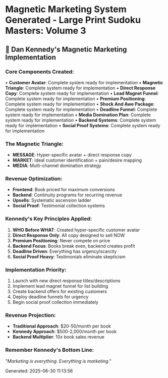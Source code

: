 # Magnetic Marketing System Generated - Large Print Sudoku Masters: Volume 3

## 🧲 Dan Kennedy's Magnetic Marketing Implementation

### Core Components Created:
• **Customer Avatar**: Complete system ready for implementation
• **Magnetic Triangle**: Complete system ready for implementation
• **Direct Response Copy**: Complete system ready for implementation
• **Lead Magnet Funnel**: Complete system ready for implementation
• **Premium Positioning**: Complete system ready for implementation
• **Shock And Awe Package**: Complete system ready for implementation
• **Deadline Funnel**: Complete system ready for implementation
• **Media Domination Plan**: Complete system ready for implementation
• **Backend Systems**: Complete system ready for implementation
• **Social Proof Systems**: Complete system ready for implementation

### The Magnetic Triangle:
- **MESSAGE**: Hyper-specific avatar + direct response copy
- **MARKET**: Ideal customer identification + pain/desire mapping
- **MEDIA**: Multi-channel domination strategy

### Revenue Optimization:
- **Frontend**: Book priced for maximum conversions
- **Backend**: Continuity programs for recurring revenue
- **Upsells**: Systematic ascension ladder
- **Social Proof**: Testimonial collection systems

### Kennedy's Key Principles Applied:
1. **WHO Before WHAT**: Created hyper-specific customer avatar
2. **Direct Response Only**: All copy designed to sell NOW
3. **Premium Positioning**: Never compete on price
4. **Backend Focus**: Books break even, backend creates profit
5. **Deadline Driven**: Everything has urgency/scarcity
6. **Social Proof Heavy**: Testimonials eliminate skepticism

### Implementation Priority:
1. Launch with new direct response titles/descriptions
2. Implement lead magnet funnel for list building
3. Create backend offers for existing customers
4. Deploy deadline funnels for urgency
5. Begin social proof collection immediately

### Revenue Projection:
- **Traditional Approach**: $20-50/month per book
- **Kennedy Approach**: $500-2,000/month per book
- **Backend Multiplier**: 10x book sales revenue

### Remember Kennedy's Bottom Line:
*"Marketing is everything. Everything is marketing."*

Generated: 2025-06-30 11:13:56
